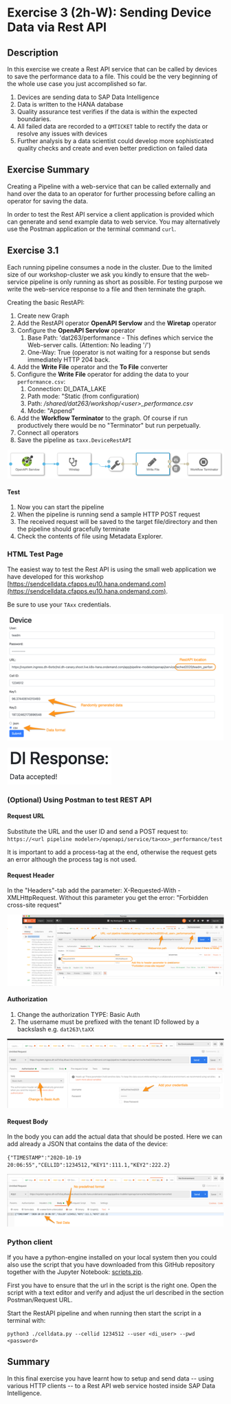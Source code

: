 # Exercise 3 (2h-W): Sending Device Data via Rest API

## Description
In this exercise we create a Rest API service that can be called by devices to save the performance data to a file. This could be the very beginning of the whole use case you just accomplished so far.  
1. Devices are sending data to SAP Data Intelligence
2. Data is written to the HANA database
3. Quality assurance test verifies if the data is within the expected boundaries.
4. All failed data are recorded to a `QMTICKET` table to rectify the data or resolve any issues with devices
5. Further analysis by a data scientist could develop more sophisticated quality checks and create and even better prediction on failed data


## Exercise Summary

Creating a Pipeline with a web-service that can be called externally and hand over the data to an operator for further processing before calling an operator for saving the data.

In order to test the Rest API service a client application is provided which can generate and send example data to web service. You may alternatively use the Postman application or the terminal command `curl`.

## Exercise 3.1
Each running pipeline consumes a node in the cluster. Due to the limited size of our workshop-cluster we ask you kindly to ensure that the web-service pipeline is only running as short as possible. For testing purpose we write the web-service response to a file and then terminate the graph.

Creating the basic RestAPI:

1. Create new Graph
2. Add the RestAPI operator **OpenAPI Servlow** and the **Wiretap** operator
3. Configure the **OpenAPI Servlow** operator
	1.  Base Path: 'dat263/performance - This defines which service the Web-server calls. (Attention: No leading '/')
	2. One-Way: True (operator is not waiting for a response but sends immediately HTTP 204 back.
4. Add the **Write File** operator and the **To File** converter
5. Configure the **Write File** operator for adding the data to your `performance.csv`:
	1. Connection: DI_DATA_LAKE
	2. Path mode: "Static (from configuration)
	3. Path: */shared/dat263/workshop/\<user\>_performance.csv*
	4. Mode: "Append"
6. Add the **Workflow Terminator** to the graph. Of course if run productively there would be no "Terminator" but run perpetually.
7. Connect all operators  
8. Save the pipeline as `taxx.DeviceRestAPI`

![restapi](./images/restapi1.png)

#### Test

1. Now you can start the pipeline
2. When the pipeline is running send a sample HTTP POST request
3. The received request will be saved to the target file/directory and then the pipeline should gracefully terminate
4. Check the contents of file using Metadata Explorer.


### HTML Test Page

The easiest way to test the Rest API is using the small web application we have developed for this workshop [https://sendcelldata.cfapps.eu10.hana.ondemand.com](https://sendcelldata.cfapps.eu10.hana.ondemand.com).

Be sure to use your `TAxx` credentials.

![Test Page](./images/TestRestAPI.png)

![Response Page](./images/ResponseTestRestAPI.png)

### (Optional) Using Postman to test REST API
#### Request URL


Substitute the URL and the user ID and send a POST request to: `https://<url pipeline modeler>/openapi/service/ta<xx>_performance/test`

It is important to add a process-tag at the end, otherwise the request gets an error although the process tag is not used.

#### Request Header
In the "Headers"-tab add the parameter: X-Requested-With - XMLHttpRequest. Without this parameter you get the error: "Forbidden cross-site request"

![postman1](./images/postman1.png)

#### Authorization
1. Change the authorization TYPE: Basic Auth
2. The username must be prefixed with the tenant ID followed by a backslash e.g. `dat263\taXX`

![postman3](./images/postman3.png)

#### Request Body

In the body you can add the actual data that should be posted. Here we can add already a JSON that contains the data of the device:

`{"TIMESTAMP":"2020-10-19 20:06:55","CELLID":1234512,"KEY1":111.1,"KEY2":222.2}`

![postman2](./images/postman2.png)



### Python client

If you have a python-engine installed on your local system then you could also use the script that you have downloaded from this GitHub repository together with the Jupyter Notebook: [scripts.zip](../../scripts.zip).

First you have to ensure that the url in the script is the right one. Open the script with a text editor and verify and adjust the url described in the section Postman/Request URL.

Start the RestAPI pipeline and when running then start the script in a terminal with:

```
python3 ./celldata.py --cellid 1234512 --user <di_user> --pwd <password>
```

## Summary

In this final exercise you have learnt how to setup and send data -- using various HTTP clients -- to a Rest API web service hosted inside SAP Data Intelligence.
